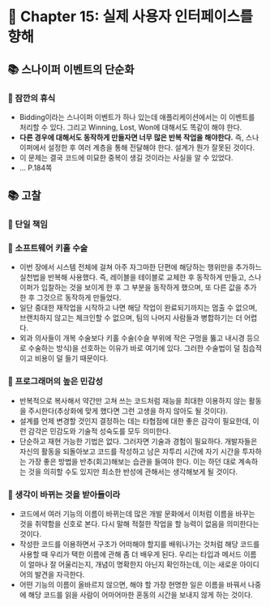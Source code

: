 # 🌈 Chapter 15: 실제 사용자 인터페이스를 향해

## 📚 스나이퍼 이벤트의 단순화

### 🎈 잠깐의 휴식
- Bidding이라는 스나이퍼 이벤트가 하나 있는데 애플리케이션에서는 이 이벤트를 처리할 수 있다. 그리고 Winning, Lost, Won에 대해서도 똑같이 해야 한다.
- **다른 경우에 대해서도 동작하게 만들자면 너무 많은 반복 작업을 해야한다.** 즉, 스나이퍼에서 설정한 후 여러 계층을 통해 전달해야 한다. 설계가 뭔가 잘못된 것이다.
- 이 문제는 결국 코드에 미묘한 중복이 생길 것이라는 사실을 알 수 있었다.
- ... P.184쪽

## 📚 고찰

### 🎈 단일 책임

### 🎈 소프트웨어 키홀 수술
- 이번 장에서 시스템 전체에 걸쳐 아주 자그마한 단편에 해당하는 행위만을 추가하느 실천법을 반복해 사용했다. 즉, 레이블을 테이블로 교체한 후 동작하게 만들고, 스나이퍼가 입찰하는 것을 보이게 한 후 그 부분을 동작하게 했으며, 또 다른 값을 추가한 후 그것으르 동작하게 만들었다.
- 일단 중대한 재작업을 시작하고 나면 해당 작업이 완료되기까지는 멈출 수 없으며, 브랜치하지 않고는 체크인할 수 없으며, 팀의 나머지 사람들과 병합하기는 더 어렵다.
- 외과 의사들이 개복 수술보다 키홀 수술(수슬 부위에 작은 구멍을 뚫고 내시경 등으로 수술하는 방식)을 선호하는 이유가 바로 여기에 있다. 그러한 수술법이 덜 침습적이고 비용이 덜 들기 때문이다.

### 🎈 프로그래머의 높은 민감성
- 반복적으로 복사해서 약간만 고쳐 쓰는 코드처럼 재능을 최대한 이용하지 않는 활동을 주시한다(추상화에 맞게 했다면 그런 고생을 하지 않아도 될 것이다).
- 설계를 언제 변경할 것인지 결정하는 데는 타협점에 대한 좋은 감각이 필요한데, 이런 감각은 민감도와 기술적 성숙도를 모두 의미한다.
- 단순하고 재현 가능한 기법은 없다. 그러자면 기술과 경험이 필요하다. 개발자들은 자신의 활동을 되돌아보고 코드를 작성하고 남은 자투리 시간에 자기 시간을 투자하는 가장 좋은 방법을 반추(회고)해보는 습관을 들여야 한다. 이는 하던 대로 계속하는 것을 의히할 수도 있지만 최소한 반성에 관해서는 생각해보게 될 것이다.

### 🎈 생각이 바뀌는 것을 받아들이라
- 코드에서 여러 기능의 이름이 바뀌는데 많은 개발 문화에서 이처럼 이름을 바꾸는 것을 취약함을 신호로 본다. 다시 말해 적절한 작업을 할 능력이 없음을 의미한다는 것이다.
- 작성한 코드를 이용하면서 구조가 어떠해야 할지를 배워나가는 것처럼 해당 코드를 사용할 때 우리가 택한 이름에 관해 좀 더 배우게 된다. 우리는 타입과 메서드 이름이 얼마나 잘 어울리는지, 개념이 명확한지 아닌지 확인하는데, 이는 새로운 아이디어의 발견을 자극한다.
- 어떤 기능의 이름이 올바르지 않으면, 해야 할 가장 현명한 일은 이름을 바꿔서 나중에 해당 코드를 읽을 사람이 어마어마한 혼동의 시간을 보내지 않게 하는 것이다.
